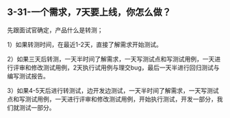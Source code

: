 ## 3-31-一个需求，7天要上线，你怎么做？

先跟面试官确定，产品什么是转测；

1）如果转测时间，在最近1-2天，直接了解需求开始测试。

2）如果三天后转测，一天半时间了解需求，一天写测试点和写测试用例，一天进行评审和修改测试用例，2天执行试用例与理交bug，最后一天半进行回归测试与编写测试报告。

3）如果4-5天后进行转测试，边开发边测试，一天半时间了解需求，一天写测试点和写测试用例，一天进行评审和修改测试用例，开始执行测试，开发一部分，我们就测试一部分。
